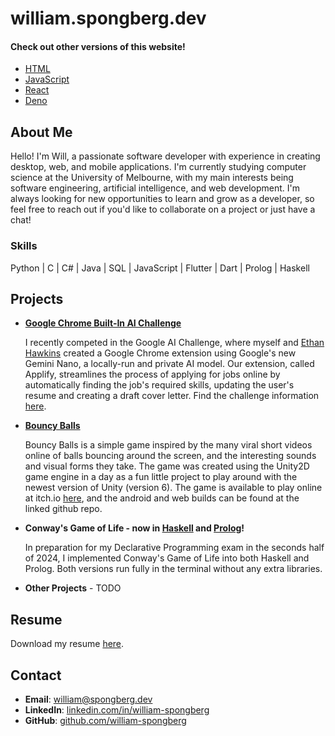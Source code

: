 # william.spongberg.dev

#### Check out other versions of this website!

- [HTML](html/index.html)
- [JavaScript](js/index.html)
- [React](react/index.html)
- [Deno](deno/index.html)

## About Me

Hello! I'm Will, a passionate software developer with experience in creating desktop, web, and mobile applications. I'm currently studying computer science at the University of Melbourne, with my main interests being software engineering, artificial intelligence, and web development. I'm always looking for new opportunities to learn and grow as a developer, so feel free to reach out if you'd like to collaborate on a project or just have a chat!

### Skills

Python | C | C# | Java | SQL | JavaScript | Flutter | Dart | Prolog | Haskell

## Projects

- [**Google Chrome Built-In AI Challenge**](https://github.com/Chillerbag/Applyify)

  I recently competed in the Google AI Challenge, where myself and [Ethan Hawkins](https://www.linkedin.com/in/ethan-hawkins-24486a244/) created a Google Chrome extension using Google's new Gemini Nano, a locally-run and private AI model. Our extension, called Applify, streamlines the process of applying for jobs online by automatically finding the job's required skills, updating the user's resume and creating a draft cover letter. Find the challenge information [here](https://googlechromeai.devpost.com/).

- [**Bouncy Balls**](https://github.com/william-spongberg/BouncyBalls)

  Bouncy Balls is a simple game inspired by the many viral short videos online of balls bouncing around the screen, and the interesting sounds and visual forms they take. The game was created using the Unity2D game engine in a day as a fun little project to play around with the newest version of Unity (version 6). The game is available to play online at itch.io [here](https://wspongberg.itch.io/bouncy-balls), and the android and web builds can be found at the linked github repo.

- **Conway's Game of Life - now in [Haskell](https://github.com/william-spongberg/haskell-game_of_life) and [Prolog](https://github.com/william-spongberg/prolog-game_of_life)!**

  In preparation for my Declarative Programming exam in the seconds half of 2024, I implemented Conway's Game of Life into both Haskell and Prolog. Both versions run fully in the terminal without any extra libraries.

- **Other Projects** - TODO

## Resume

Download my resume [here](William_Spongberg_Resume_2024.pdf).

## Contact

- **Email**: [william@spongberg.dev](mailto:william@spongberg.dev)
- **LinkedIn**: [linkedin.com/in/william-spongberg](https://www.linkedin.com/in/william-spongberg)
- **GitHub**: [github.com/william-spongberg](https://github.com/william-spongberg)
